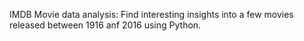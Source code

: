 IMDB Movie data analysis: Find interesting insights into a few movies released between 1916 anf 2016 using Python.
